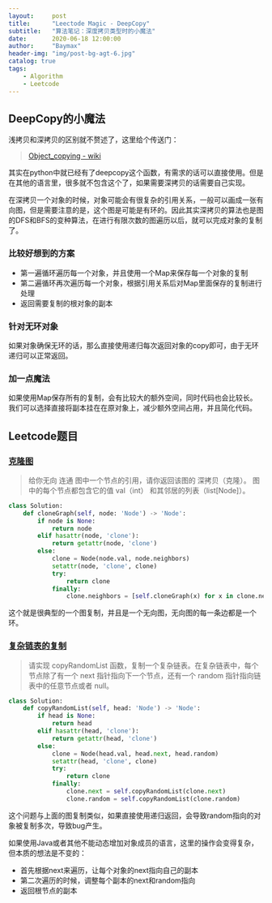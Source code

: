```yaml
---
layout:     post
title:      "Leectode Magic - DeepCopy"
subtitle:   "算法笔记：深度拷贝类型时的小魔法"
date:       2020-06-18 12:00:00
author:     "Baymax"
header-img: "img/post-bg-agt-6.jpg"
catalog: true
tags:
    - Algorithm
    - Leetcode
---
```


## DeepCopy的小魔法

浅拷贝和深拷贝的区别就不赘述了，这里给个传送门：

>  [Object_copying - wiki](https://en.wikipedia.org/wiki/Object_copying)

其实在python中就已经有了deepcopy这个函数，有需求的话可以直接使用。但是在其他的语言里，很多就不包含这个了，如果需要深拷贝的话需要自己实现。

在深拷贝一个对象的时候，对象可能会有很复杂的引用关系，一般可以画成一张有向图，但是需要注意的是，这个图是可能是有环的。因此其实深拷贝的算法也是图的DFS和BFS的变种算法，在进行有限次数的图遍历以后，就可以完成对象的复制了。

### 比较好想到的方案

- 第一遍循环遍历每一个对象，并且使用一个Map来保存每一个对象的复制
- 第二遍循环再次遍历每一个对象，根据引用关系后对Map里面保存的复制进行处理
- 返回需要复制的根对象的副本

### 针对无环对象

如果对象确保无环的话，那么直接使用递归每次返回对象的copy即可，由于无环递归可以正常返回。

### 加一点魔法

如果使用Map保存所有的复制，会有比较大的额外空间，同时代码也会比较长。我们可以选择直接将副本挂在在原对象上，减少额外空间占用，并且简化代码。

## Leetcode题目

### [克隆图](https://leetcode-cn.com/problems/clone-graph/)

> 给你无向 连通 图中一个节点的引用，请你返回该图的 深拷贝（克隆）。
> 图中的每个节点都包含它的值 val（int） 和其邻居的列表（list[Node]）。

```python
class Solution:
    def cloneGraph(self, node: 'Node') -> 'Node':
        if node is None:
            return node
        elif hasattr(node, 'clone'):
            return getattr(node, 'clone')
        else:
            clone = Node(node.val, node.neighbors)
            setattr(node, 'clone', clone)
            try:
                return clone
            finally:
                clone.neighbors = [self.cloneGraph(x) for x in clone.neighbors]
```

这个就是很典型的一个图复制，并且是一个无向图，无向图的每一条边都是一个环。

### [复杂链表的复制](https://leetcode-cn.com/problems/fu-za-lian-biao-de-fu-zhi-lcof/)

> 请实现 copyRandomList 函数，复制一个复杂链表。在复杂链表中，每个节点除了有一个 next 指针指向下一个节点，还有一个 random 指针指向链表中的任意节点或者 null。

```python
class Solution:
    def copyRandomList(self, head: 'Node') -> 'Node':
        if head is None:
            return head
        elif hasattr(head, 'clone'):
            return getattr(head, 'clone')
        else:
            clone = Node(head.val, head.next, head.random)
            setattr(head, 'clone', clone)
            try:
                return clone
            finally:
                clone.next = self.copyRandomList(clone.next)
                clone.random = self.copyRandomList(clone.random)
```

这个问题与上面的图复制类似，如果直接使用递归返回，会导致random指向的对象被复制多次，导致bug产生。

如果使用Java或者其他不能动态增加对象成员的语言，这里的操作会变得复杂，但本质的想法是不变的：

- 首先根据next来遍历，让每个对象的next指向自己的副本
- 第二次遍历的时候，调整每个副本的next和random指向
- 返回根节点的副本